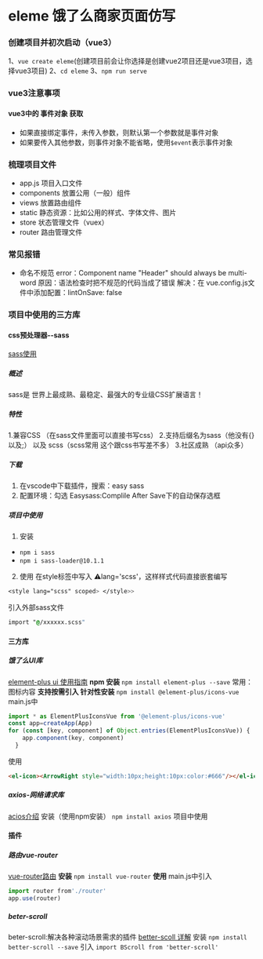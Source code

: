 # eleme 饿了么商家页面仿写
### 创建项目并初次启动（vue3）
1、`vue create eleme`(创建项目前会让你选择是创建vue2项目还是vue3项目，选择vue3项目)
2、`cd eleme`
3、`npm run serve`
### vue3注意事项
#### vue3中的 事件对象 获取
- 如果直接绑定事件，未传入参数，则默认第一个参数就是事件对象
- 如果要传入其他参数，则事件对象不能省略，使用`$event`表示事件对象
### 梳理项目文件
- app.js 项目入口文件
- components 放置公用（一般）组件
- views 放置路由组件
- static 静态资源：比如公用的样式、字体文件、图片
- store 状态管理文件（vuex）
- router 路由管理文件
### 常见报错
- 命名不规范
error：Component name "Header" should always be multi-word
原因：语法检查时把不规范的代码当成了错误
解决：在 vue.config.js文件中添加配置：lintOnSave: false
### 项目中使用的三方库
#### css预处理器--sass
[sass使用](https://blog.csdn.net/weixin_46106512/article/details/124329180)
##### 概述
sass是 世界上最成熟、最稳定、最强大的专业级CSS扩展语言！
##### 特性
1.兼容CSS （在sass文件里面可以直接书写css）
2.支持后缀名为sass（他没有{}以及;） 以及 scss（scss常用 这个跟css书写差不多）
3.社区成熟 （api众多）
##### 下载
1. 在vscode中下载插件，搜索：easy sass
2. 配置环境：勾选 Easysass:Complile After Save下的自动保存选框
##### 项目中使用
1. 安装
- `npm i sass`
- `npm i sass-loader@10.1.1`
2. 使用
在style标签中写入 ⚠️lang='scss'，这样样式代码直接嵌套编写
```css
<style lang="scss" scoped> </style>>
```
引入外部sass文件
```css
import "@/xxxxxx.scss"
```
#### 三方库
##### 饿了么UI库
[element-plus ui 使用指南](https://element-plus.gitee.io/zh-CN/component/icon.html#%25E5%259B%25BE%25E6%25A0%2587%25E9%259B%2586%25E5%2590%2588)
**npm 安装**
`npm install element-plus --save`
常用：图标内容
**支持按需引入 针对性安装**
`npm install @element-plus/icons-vue`
main.js中
```js
import * as ElementPlusIconsVue from '@element-plus/icons-vue'
const app=createApp(App)
for (const [key, component] of Object.entries(ElementPlusIconsVue)) {
    app.component(key, component)
  }
```
使用
```html
<el-icon><ArrowRight style="width:10px;height:10px:color:#666"/></el-icon>
```
##### axios-网络请求库
[acios介绍](https://www.axios-http.cn/docs/intro)
安装（使用npm安装）
`npm install axios`
项目中使用
#### 插件
##### 路由vue-router
[vue-router路由](https://blog.csdn.net/sinat_17775997/article/details/80688397)
**安装**
`npm install vue-router`
**使用**
main.js中引入
```js
import router from'./router'
app.use(router)
```
##### beter-scroll
beter-scroll:解决各种滚动场景需求的插件
[better-scoll 详解](https://blog.csdn.net/wzg0817/article/details/108013765)
安装
`npm install better-scroll --save`
引入
`import BScroll from 'better-scroll'`


